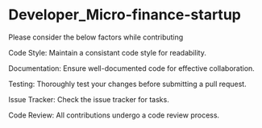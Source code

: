 # Developer_Micro-finance-startup

Please consider the below factors while contributing

Code Style:
Maintain a consistant code style for readability.

Documentation:
Ensure well-documented code for effective collaboration.

Testing:
Thoroughly test your changes before submitting a pull request.

Issue Tracker:
Check the issue tracker for tasks.

Code Review:
All contributions undergo a code review process.
